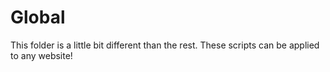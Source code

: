 # Global
This folder is a little bit different than the rest. These scripts can be applied to any website!
